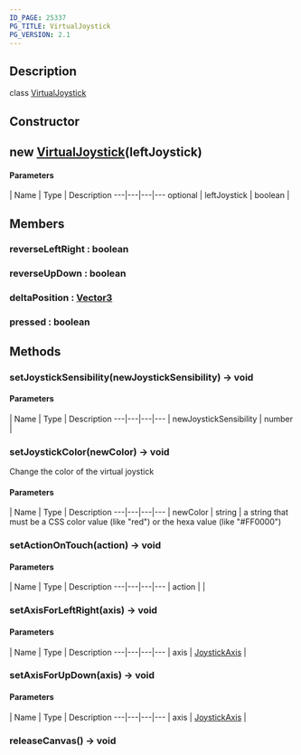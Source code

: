 ```yaml
---
ID_PAGE: 25337
PG_TITLE: VirtualJoystick
PG_VERSION: 2.1
---
```

## Description

class [VirtualJoystick](/classes/3.1/VirtualJoystick)



## Constructor

## new [VirtualJoystick](/classes/3.1/VirtualJoystick)(leftJoystick)



#### Parameters
 | Name | Type | Description
---|---|---|---
optional | leftJoystick | boolean | 

## Members

### reverseLeftRight : boolean


### reverseUpDown : boolean


### deltaPosition : [Vector3](/classes/3.1/Vector3)


### pressed : boolean


## Methods

### setJoystickSensibility(newJoystickSensibility) &rarr; void



#### Parameters
 | Name | Type | Description
---|---|---|---
 | newJoystickSensibility | number | 

### setJoystickColor(newColor) &rarr; void

Change the color of the virtual joystick

#### Parameters
 | Name | Type | Description
---|---|---|---
 | newColor | string |  a string that must be a CSS color value (like "red") or the hexa value (like "#FF0000")

### setActionOnTouch(action) &rarr; void



#### Parameters
 | Name | Type | Description
---|---|---|---
 | action |  | 

### setAxisForLeftRight(axis) &rarr; void



#### Parameters
 | Name | Type | Description
---|---|---|---
 | axis | [JoystickAxis](/classes/3.1/JoystickAxis) | 

### setAxisForUpDown(axis) &rarr; void



#### Parameters
 | Name | Type | Description
---|---|---|---
 | axis | [JoystickAxis](/classes/3.1/JoystickAxis) | 

### releaseCanvas() &rarr; void



